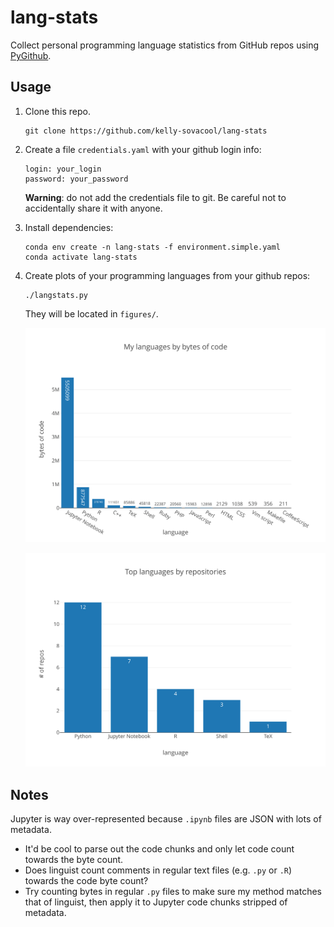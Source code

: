 # lang-stats
Collect personal programming language statistics from GitHub repos using [PyGithub](https://pygithub.readthedocs.io/en/latest/).

## Usage

1. Clone this repo.

    ```
    git clone https://github.com/kelly-sovacool/lang-stats
    ```

1. Create a file `credentials.yaml` with your github login info:

    ```
    login: your_login
    password: your_password
    ```

    **Warning**: do not add the credentials file to git. Be careful not to accidentally share it with anyone.

1. Install dependencies:

    ```
    conda env create -n lang-stats -f environment.simple.yaml
    conda activate lang-stats
    ```

1. Create plots of your programming languages from your github repos:

    ```
    ./langstats.py
    ```

    They will be located in `figures/`.

    ![language_all_bytes](figures/language_all_bytes.svg)

    ![language_top_repos](figures/language_top_repos.svg)

## Notes

Jupyter is way over-represented because `.ipynb` files are JSON with lots of metadata.
- It'd be cool to parse out the code chunks and only let code count towards the byte count.
- Does linguist count comments in regular text files (e.g. `.py` or `.R`) towards the code byte count?
- Try counting bytes in regular `.py` files to make sure my method matches that of linguist, then apply it to Jupyter code chunks stripped of metadata.
